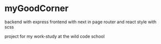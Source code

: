 # myGoodCorner

backend with express
frontend with next in page router and react
style with scss

project for my work-study at the wild code school

